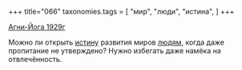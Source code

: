 +++
title="066"
taxonomies.tags = [
 "мир",
 "люди",
 "истина",
]
+++

[Агни-Йога 1929г](/agni/1929)

Можно ли открыть [истину](/tags/истина) развития миров [людям](/tags/люди), когда даже пропитание не утверждено? Нужно избегать даже намёка на отвлечённость.